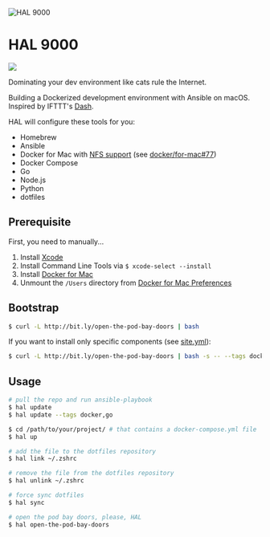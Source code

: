 ![HAL 9000](https://raw.githubusercontent.com/vinta/HAL-9000/master/assets/HAL_9000.jpg "HAL 9000")

# HAL 9000

[![](https://img.shields.io/badge/made%20with-%e2%9d%a4-ff69b4.svg?style=flat-square)](http://vinta.ws)

Dominating your dev environment like cats rule the Internet.

Building a Dockerized development environment with Ansible on macOS. Inspired by IFTTT's [Dash](https://github.com/IFTTT/dash).

HAL will configure these tools for you:

- Homebrew
- Ansible
- Docker for Mac with [NFS support](https://github.com/IFSight/d4m-nfs) (see [docker/for-mac#77](https://github.com/docker/for-mac/issues/77))
- Docker Compose
- Go
- Node.js
- Python
- dotfiles

## Prerequisite

First, you need to manually...

1. Install [Xcode](https://itunes.apple.com/us/app/xcode/id497799835)
2. Install Command Line Tools via `$ xcode-select --install`
3. Install [Docker for Mac](https://docs.docker.com/docker-for-mac/)
4. Unmount the `/Users` directory from [Docker for Mac Preferences](https://github.com/IFSight/d4m-nfs#d4m-nfs)

## Bootstrap

```bash
$ curl -L http://bit.ly/open-the-pod-bay-doors | bash
```

If you want to install only specific components (see [site.yml](https://github.com/vinta/HAL-9000/blob/master/playbooks/site.yml)):

```bash
$ curl -L http://bit.ly/open-the-pod-bay-doors | bash -s -- --tags docker
```

## Usage

```bash
# pull the repo and run ansible-playbook
$ hal update
$ hal update --tags docker,go

$ cd /path/to/your/project/ # that contains a docker-compose.yml file
$ hal up

# add the file to the dotfiles repository
$ hal link ~/.zshrc

# remove the file from the dotfiles repository
$ hal unlink ~/.zshrc

# force sync dotfiles
$ hal sync

# open the pod bay doors, please, HAL
$ hal open-the-pod-bay-doors
```
